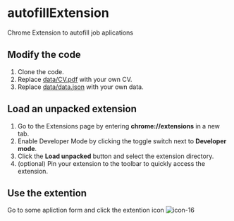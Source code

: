 # autofillExtension
Chrome Extension to autofill job aplications

## Modify the code
1. Clone the code.
2. Replace [data/CV.pdf](data/CV.pdf) with your own CV.
3. Replace [data/data.json](data/data.json) with your own data.

## Load an unpacked extension
1. Go to the Extensions page by entering **chrome://extensions** in a new tab.
2. Enable Developer Mode by clicking the toggle switch next to **Developer mode**.
3. Click the **Load unpacked** button and select the extension directory.
4. (optional) Pin your extension to the toolbar to quickly access the extension.

## Use the extention
Go to some apliction form and click the extention icon ![icon-16](https://github.com/user-attachments/assets/d9c722f4-ef1d-4643-92a6-9c0060c00a28)


